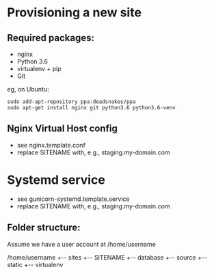 Provisioning a new site
=======================

## Required packages:

* nginx
* Python 3.6
* virtualenv + pip
* Git

eg, on Ubuntu:

    sudo add-apt-repository ppa:deadsnakes/ppa
    sudo apt-get install nginx git python3.6 python3.6-venv
    
## Nginx Virtual Host config

* see nginx.template.conf
* replace SITENAME with, e.g., staging.my-domain.com

# Systemd service

* see gunicorn-systemd.template.service
* replace SITENAME with, e.g., staging.my-domain.com

## Folder structure:
Assume we have a user account at /home/username

/home/username
+-- sites
    +-- SITENAME
         +-- database
         +-- source
         +-- static
         +-- virtualenv
